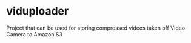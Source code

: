viduploader
===========

Project that can be used for storing compressed videos taken off Video Camera to Amazon S3